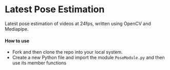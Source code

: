 # Latest Pose Estimation

Latest pose estimation of videos at 24fps, written using OpenCV and Mediapipe. 

#### How to use
- Fork and then clone the repo into your local system.
- Create a new Python file and import the module `PoseModule.py` and then use its member functions
